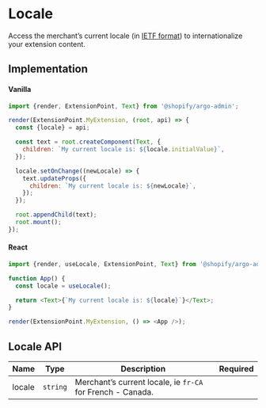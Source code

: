 # Locale

Access the merchant’s current locale (in [IETF format](https://en.wikipedia.org/wiki/IETF_language_tag)) to internationalize your extension content.

## Implementation

#### Vanilla

```js
import {render, ExtensionPoint, Text} from '@shopify/argo-admin';

render(ExtensionPoint.MyExtension, (root, api) => {
  const {locale} = api;

  const text = root.createComponent(Text, {
    children: `My current locale is: ${locale.initialValue}`,
  });

  locale.setOnChange((newLocale) => {
    text.updateProps({
      children: `My current locale is: ${newLocale}`,
    });
  });

  root.appendChild(text);
  root.mount();
});
```

#### React

```js
import {render, useLocale, ExtensionPoint, Text} from '@shopify/argo-admin-react';

function App() {
  const locale = useLocale();

  return <Text>{`My current locale is: ${locale}`}</Text>;
}

render(ExtensionPoint.MyExtension, () => <App />);
```

## Locale API

| Name   | Type     | Description                                                | Required |
| ------ | -------- | ---------------------------------------------------------- | -------- |
| locale | `string` | Merchant’s current locale, ie `fr-CA` for French - Canada. |          |
